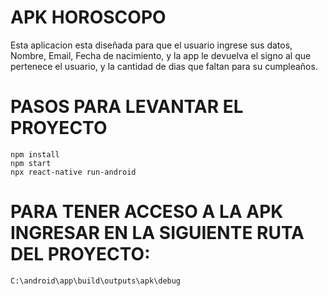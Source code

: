 # APK HOROSCOPO 
Esta aplicacion esta diseñada para que el usuario ingrese sus datos, 
Nombre, Email, Fecha de nacimiento, y la app le devuelva el signo al que 
pertenece el usuario, y la cantidad de dias que faltan para su cumpleaños.

# PASOS PARA LEVANTAR EL PROYECTO
```
npm install
npm start
npx react-native run-android
```
# PARA TENER ACCESO A LA APK INGRESAR EN LA SIGUIENTE RUTA DEL PROYECTO: 
```
C:\android\app\build\outputs\apk\debug
```
